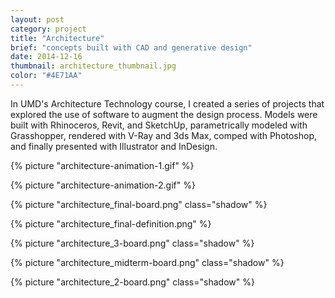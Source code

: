 ```yaml
---
layout: post
category: project
title: "Architecture"
brief: "concepts built with CAD and generative design"
date: 2014-12-16
thumbnail: architecture_thumbnail.jpg
color: "#4E71AA"
---
```


In UMD's Architecture Technology course, I created a series of projects that explored the use of software to augment the design process. Models were built with Rhinoceros, Revit, and SketchUp, parametrically modeled with Grasshopper, rendered with V-Ray and 3ds Max, comped with Photoshop, and finally presented with Illustrator and InDesign.

{% picture "architecture-animation-1.gif" %}

{% picture "architecture-animation-2.gif" %}

{% picture "architecture_final-board.png" class="shadow" %}

{% picture "architecture_final-definition.png" %}

{% picture "architecture_3-board.png" class="shadow" %}

{% picture "architecture_midterm-board.png" class="shadow" %}

{% picture "architecture_2-board.png" class="shadow" %}
